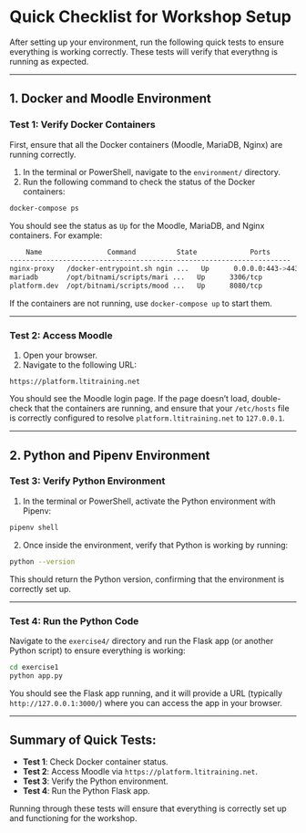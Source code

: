 # **Quick Checklist for Workshop Setup**

After setting up your environment, run the following quick tests to ensure everything is working correctly. These tests will verify that everythng is running as expected.

---

## **1. Docker and Moodle Environment**

### **Test 1: Verify Docker Containers**

First, ensure that all the Docker containers (Moodle, MariaDB, Nginx) are running correctly.

1. In the terminal or PowerShell, navigate to the `environment/` directory.
2. Run the following command to check the status of the Docker containers:

```bash
docker-compose ps
```

You should see the status as `Up` for the Moodle, MariaDB, and Nginx containers. For example:

```bash
    Name                Command          State             Ports
---------------------------------------------------------------------
nginx-proxy   /docker-entrypoint.sh ngin ...   Up      0.0.0.0:443->443/tcp
mariadb       /opt/bitnami/scripts/mari ...   Up      3306/tcp
platform.dev  /opt/bitnami/scripts/mood ...   Up      8080/tcp
```

If the containers are not running, use `docker-compose up` to start them.

---

### **Test 2: Access Moodle**

1. Open your browser.
2. Navigate to the following URL:

```
https://platform.ltitraining.net
```

You should see the Moodle login page. If the page doesn’t load, double-check that the containers are running, and ensure that your `/etc/hosts` file is correctly configured to resolve `platform.ltitraining.net` to `127.0.0.1`.

---

## **2. Python and Pipenv Environment**

### **Test 3: Verify Python Environment**

1. In the terminal or PowerShell, activate the Python environment with Pipenv:

```bash
pipenv shell
```

2. Once inside the environment, verify that Python is working by running:

```bash
python --version
```

This should return the Python version, confirming that the environment is correctly set up.

---

### **Test 4: Run the Python Code**

Navigate to the `exercise4/` directory and run the Flask app (or another Python script) to ensure everything is working:

```bash
cd exercise1
python app.py
```

You should see the Flask app running, and it will provide a URL (typically `http://127.0.0.1:3000/`) where you can access the app in your browser.

---


## **Summary of Quick Tests**:
- **Test 1**: Check Docker container status.
- **Test 2**: Access Moodle via `https://platform.ltitraining.net`.
- **Test 3**: Verify the Python environment.
- **Test 4**: Run the Python Flask app.

Running through these tests will ensure that everything is correctly set up and functioning for the workshop.